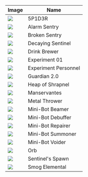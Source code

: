 | Image | Name |
| ----- | ---- |
| ![](creatures/theFactory-SPIDER.png) | 5P1D3R |
| ![](creatures/theFactory-BigBot.png) | Alarm Sentry |
| ![](creatures/theFactory-DefectiveSentry.png) | Broken Sentry |
| ![](creatures/DecayingSentinel.png) | Decaying Sentinel |
| ![](creatures/theFactory-DrinkBrewer.png) | Drink Brewer |
| ![](creatures/theFactory-Experiment01.png) | Experiment 01 |
| ![](creatures/theFactory-ExpPersonnel.png) | Experiment Personnel |
| ![](creatures/theFactory-Guardian2.png) | Guardian 2.0 |
| ![](creatures/theFactory-ShrapnelHeap.png) | Heap of Shrapnel |
| ![](creatures/theFactory-Manservantes.png) | Manservantes |
| ![](creatures/theFactory-ShrapnelTosser.png) | Metal Thrower |
| ![](creatures/theFactory-MiniBotBeamer.png) | Mini-Bot Beamer |
| ![](creatures/theFactory-MiniBotDebuff.png) | Mini-Bot Debuffer |
| ![](creatures/theFactory-MiniBotRepair.png) | Mini-Bot Repairer |
| ![](creatures/theFactory-MiniBotBuilderBuilder.png) | Mini-Bot Summoner |
| ![](creatures/theFactory-MiniBotVirus.png) | Mini-Bot Voider |
| ![](creatures/theFactory-ToyOrb.png) | Orb |
| ![](creatures/theFactory-SentinelSpawn.png) | Sentinel's Spawn |
| ![](creatures/theFactory-SmogElemental.png) | Smog Elemental |
